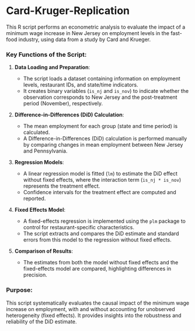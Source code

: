 # Card-Kruger-Replication

This R script performs an econometric analysis to evaluate the impact of a minimum wage increase in New Jersey on employment levels in the fast-food industry, using data from a study by Card and Krueger.

### Key Functions of the Script:

1. **Data Loading and Preparation**:
   - The script loads a dataset containing information on employment levels, restaurant IDs, and state/time indicators.
   - It creates binary variables (`is_nj` and `is_nov`) to indicate whether the observation corresponds to New Jersey and the post-treatment period (November), respectively.

2. **Difference-in-Differences (DiD) Calculation**:
   - The mean employment for each group (state and time period) is calculated.
   - A Difference-in-Differences (DiD) calculation is performed manually by comparing changes in mean employment between New Jersey and Pennsylvania.

3. **Regression Models**:
   - A linear regression model is fitted (`lm`) to estimate the DiD effect without fixed effects, where the interaction term (`is_nj * is_nov`) represents the treatment effect.
   - Confidence intervals for the treatment effect are computed and reported.

4. **Fixed Effects Model**:
   - A fixed-effects regression is implemented using the `plm` package to control for restaurant-specific characteristics.
   - The script extracts and compares the DiD estimate and standard errors from this model to the regression without fixed effects.

5. **Comparison of Results**:
   - The estimates from both the model without fixed effects and the fixed-effects model are compared, highlighting differences in precision.

### Purpose:
This script systematically evaluates the causal impact of the minimum wage increase on employment, with and without accounting for unobserved heterogeneity (fixed effects). It provides insights into the robustness and reliability of the DiD estimate.
